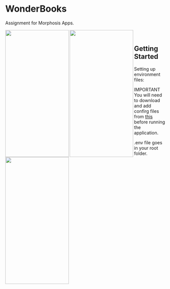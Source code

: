 # WonderBooks

Assignment for Morphosis Apps.

<a href="url"><img src="https://raw.githubusercontent.com/manas-raj-shrestha/WonderBooks/NYT-2/screen_shot.png" align="left" height="400" width="200" ></a>

<a href="url"><img src="https://raw.githubusercontent.com/manas-raj-shrestha/WonderBooks/NYT-2/screen_shot_2.png" align="left" height="400" width="200" ></a>

<a href="url"><img src="https://raw.githubusercontent.com/manas-raj-shrestha/WonderBooks/NYT-2/screen_shot_3.png" align="left" height="400" width="200" ></a>
<br/>

## Getting Started

Setting up environment files:

IMPORTANT You will need to download and add confirg files from [this](https://drive.google.com/drive/folders/1Bb2V0KdwDH2J_gV3OZ8PHq_yHSajUODI?usp=sharing) before running the application.

.env file goes in your root folder.

